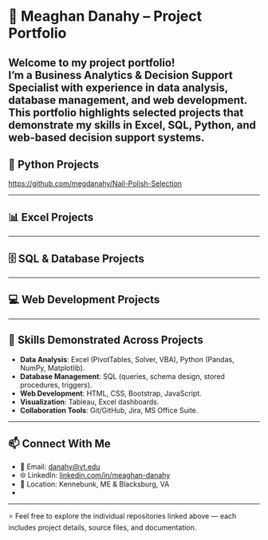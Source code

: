 # 📂 Meaghan Danahy – Project Portfolio

Welcome to my project portfolio!  
I’m a Business Analytics & Decision Support Specialist with experience in **data analysis, database management, and web development**. This portfolio highlights selected projects that demonstrate my skills in **Excel, SQL, Python, and web-based decision support systems**.  
---

## 🐍 Python Projects
 https://github.com/megdanahy/Nail-Polish-Selection

---

## 📊 Excel Projects

---

## 🗄️ SQL & Database Projects

---

## 💻 Web Development Projects

---

## 🔑 Skills Demonstrated Across Projects
- **Data Analysis**: Excel (PivotTables, Solver, VBA), Python (Pandas, NumPy, Matplotlib).  
- **Database Management**: SQL (queries, schema design, stored procedures, triggers).  
- **Web Development**: HTML, CSS, Bootstrap, JavaScript.  
- **Visualization**: Tableau, Excel dashboards.  
- **Collaboration Tools**: Git/GitHub, Jira, MS Office Suite.  

---

## 📫 Connect With Me
- 📧 Email: [danahy@vt.edu](mailto:danahy@vt.edu)  
- 🌐 LinkedIn: [linkedin.com/in/meaghan-danahy](https://www.linkedin.com/in/meaghan-danahy)  
- 📍 Location: Kennebunk, ME & Blacksburg, VA
- 
---

⭐ Feel free to explore the individual repositories linked above — each includes project details, source files, and documentation.  
